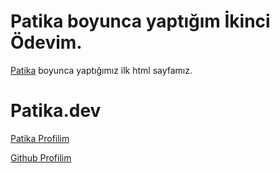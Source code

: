 # Patika boyunca yaptığım İkinci Ödevim.

[Patika](https://www.patika.dev/tr) boyunca yaptığımız ilk html sayfamız.

# Patika.dev

[Patika Profilim](https://app.patika.dev/nobran)

[Github Profilim](https://github.com/NizMucahit)
